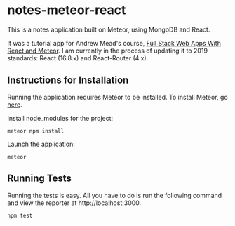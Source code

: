 # notes-meteor-react

This is a notes application built on Meteor, using MongoDB and React.

It was a tutorial app for Andrew Mead's course, [Full Stack Web Apps With React
and Meteor](https://www.udemy.com/share/1001kiAkoZcFlbRHg=/). I am currently in the process of updating it to 2019 standards: React (16.8.x) and React-Router (4.x). 

## Instructions for Installation

Running the application requires Meteor to be installed. To install Meteor, go [here](https://www.meteor.com).

Install node_modules for the project:

`meteor npm install`

Launch the application:

`meteor`

## Running Tests

Running the tests is easy. All you have to do is run the following command and
view the reporter at http://localhost:3000.

`npm test`

